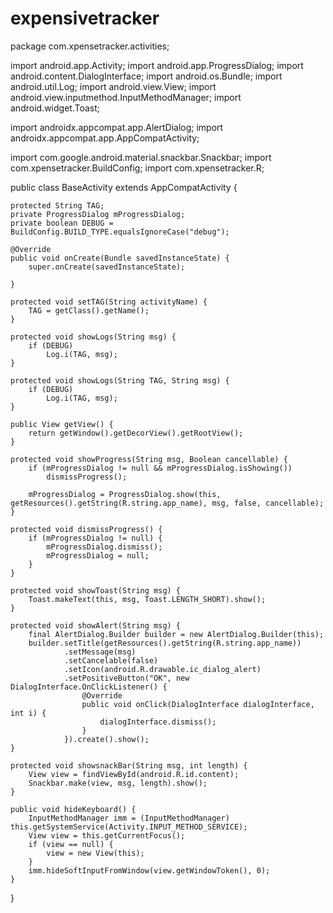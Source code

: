 # expensivetracker
package com.xpensetracker.activities;

import android.app.Activity;
import android.app.ProgressDialog;
import android.content.DialogInterface;
import android.os.Bundle;
import android.util.Log;
import android.view.View;
import android.view.inputmethod.InputMethodManager;
import android.widget.Toast;

import androidx.appcompat.app.AlertDialog;
import androidx.appcompat.app.AppCompatActivity;

import com.google.android.material.snackbar.Snackbar;
import com.xpensetracker.BuildConfig;
import com.xpensetracker.R;

public class BaseActivity extends AppCompatActivity {

    protected String TAG;
    private ProgressDialog mProgressDialog;
    private boolean DEBUG = BuildConfig.BUILD_TYPE.equalsIgnoreCase("debug");

    @Override
    public void onCreate(Bundle savedInstanceState) {
        super.onCreate(savedInstanceState);

    }

    protected void setTAG(String activityName) {
        TAG = getClass().getName();
    }

    protected void showLogs(String msg) {
        if (DEBUG)
            Log.i(TAG, msg);
    }

    protected void showLogs(String TAG, String msg) {
        if (DEBUG)
            Log.i(TAG, msg);
    }

    public View getView() {
        return getWindow().getDecorView().getRootView();
    }

    protected void showProgress(String msg, Boolean cancellable) {
        if (mProgressDialog != null && mProgressDialog.isShowing())
            dismissProgress();

        mProgressDialog = ProgressDialog.show(this, getResources().getString(R.string.app_name), msg, false, cancellable);
    }

    protected void dismissProgress() {
        if (mProgressDialog != null) {
            mProgressDialog.dismiss();
            mProgressDialog = null;
        }
    }

    protected void showToast(String msg) {
        Toast.makeText(this, msg, Toast.LENGTH_SHORT).show();
    }

    protected void showAlert(String msg) {
        final AlertDialog.Builder builder = new AlertDialog.Builder(this);
        builder.setTitle(getResources().getString(R.string.app_name))
                .setMessage(msg)
                .setCancelable(false)
                .setIcon(android.R.drawable.ic_dialog_alert)
                .setPositiveButton("OK", new DialogInterface.OnClickListener() {
                    @Override
                    public void onClick(DialogInterface dialogInterface, int i) {
                        dialogInterface.dismiss();
                    }
                }).create().show();
    }

    protected void showsnackBar(String msg, int length) {
        View view = findViewById(android.R.id.content);
        Snackbar.make(view, msg, length).show();
    }

    public void hideKeyboard() {
        InputMethodManager imm = (InputMethodManager) this.getSystemService(Activity.INPUT_METHOD_SERVICE);
        View view = this.getCurrentFocus();
        if (view == null) {
            view = new View(this);
        }
        imm.hideSoftInputFromWindow(view.getWindowToken(), 0);
    }

}
